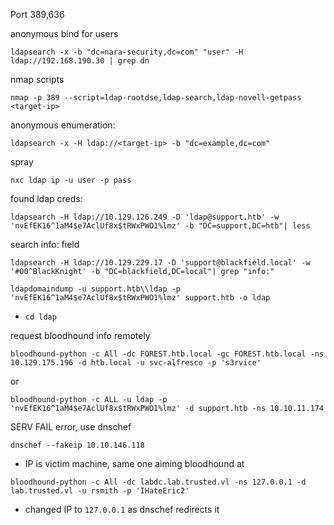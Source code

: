 Port 389,636

anonymous bind for users
```
ldapsearch -x -b "dc=nara-security,dc=com" "user" -H ldap://192.168.190.30 | grep dn
```
nmap scripts
```
nmap -p 389 --script=ldap-rootdse,ldap-search,ldap-novell-getpass <target-ip>
```

anonymous enumeration:
```
ldapsearch -x -H ldap://<target-ip> -b "dc=example,dc=com"
```

spray
```
nxc ldap ip -u user -p pass
```

found ldap creds:
```
ldapsearch -H ldap://10.129.126.249 -D 'ldap@support.htb' -w 'nvEfEK16^1aM4$e7AclUf8x$tRWxPWO1%lmz' -b "DC=support,DC=htb"| less
```
search info: field
```
ldapsearch -H ldap://10.129.229.17 -D 'support@blackfield.local' -w '#00^BlackKnight' -b "DC=blackfield,DC=local"| grep "info:"
```

```
ldapdomaindump -u support.htb\\ldap -p 'nvEfEK16^1aM4$e7AclUf8x$tRWxPWO1%lmz' support.htb -o ldap
```
- `cd ldap`

request bloodhound info remotely
```
bloodhound-python -c All -dc FOREST.htb.local -gc FOREST.htb.local -ns 10.129.175.196 -d htb.local -u svc-alfresco -p 's3rvice'
```
or
```
bloodhound-python -c ALL -u ldap -p 'nvEfEK16^1aM4$e7AclUf8x$tRWxPWO1%lmz' -d support.htb -ns 10.10.11.174
```
SERV FAIL error, use dnschef
```
dnschef --fakeip 10.10.146.118
```
- IP is victim machine, same one aiming bloodhound at
```
bloodhound-python -c All -dc labdc.lab.trusted.vl -ns 127.0.0.1 -d lab.trusted.vl -u rsmith -p 'IHateEric2'
```
- changed IP to `127.0.0.1` as dnschef redirects it